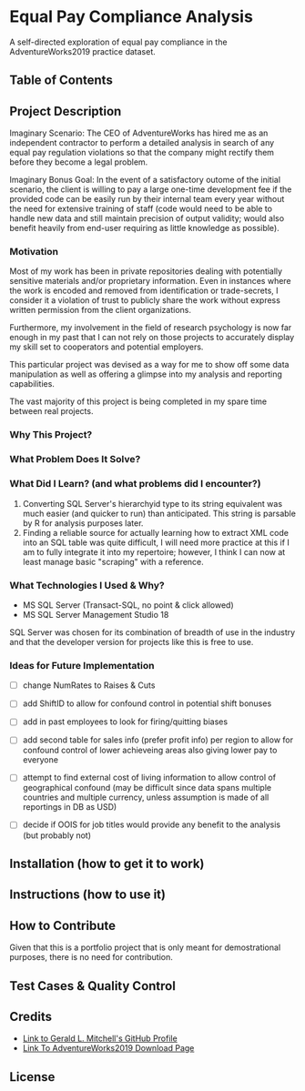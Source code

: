 # Equal Pay Compliance Analysis
A self-directed exploration of equal pay compliance in the AdventureWorks2019 practice dataset.

## Table of Contents


## Project Description
Imaginary Scenario:
The CEO of AdventureWorks has hired me as an independent contractor to perform a detailed analysis in search of any equal pay regulation violations so that the company might rectify them before they become a legal problem.

Imaginary Bonus Goal:
In the event of a satisfactory outome of the initial scenario, the client is willing to pay a large one-time development fee if the provided code can be easily run by their internal team every year without the need for extensive training of staff (code would need to be able to handle new data and still maintain precision of output validity; would also benefit heavily from end-user requiring as little knowledge as possible).

### Motivation
Most of my work has been in private repositories dealing with potentially sensitive materials and/or proprietary information. Even in instances where the work is encoded and removed from identification or trade-secrets, I consider it a violation of trust to publicly share the work without express written permission from the client organizations.

Furthermore, my involvement in the field of research psychology is now far enough in my past that I can not rely on those projects to accurately display my skill set to cooperators and potential employers.

This particular project was devised as a way for me to show off some data manipulation as well as offering a glimpse into my analysis and reporting capabilities.

The vast majority of this project is being completed in my spare time between real projects.

### Why This Project?


### What Problem Does It Solve?

### What Did I Learn? (and what problems did I encounter?)
1) Converting SQL Server's hierarchyid type to its string equivalent was much easier (and quicker to run) than anticipated. This string is parsable by R for analysis purposes later.
2) Finding a reliable source for actually learning how to extract XML code into an SQL table was quite difficult, I will need more practice at this if I am to fully integrate it into my repertoire; however, I think I can now at least manage basic "scraping" with a reference.

### What Technologies I Used & Why?
* MS SQL Server (Transact-SQL, no point & click allowed)
* MS SQL Server Management Studio 18

SQL Server was chosen for its combination of breadth of use in the industry and that the developer version for projects like this is free to use.

### Ideas for Future Implementation
- [ ] change NumRates to Raises & Cuts
- [ ] add ShiftID to allow for confound control in potential shift bonuses
- [ ] add in past employees to look for firing/quitting biases
- [ ] add second table for sales info (prefer profit info) per region to allow for confound control of lower achieveing areas also giving lower pay to everyone
- [ ] attempt to find external cost of living information to allow control of geographical confound (may be difficult since data spans multiple countries and multiple currency, unless assumption is made of all reportings in DB as USD)
- [ ] decide if OOIS for job titles would provide any benefit to the analysis (but probably not)


## Installation (how to get it to work)


## Instructions (how to use it)


## How to Contribute
Given that this is a portfolio project that is only meant for demostrational purposes, there is no need for contribution.

## Test Cases & Quality Control


## Credits
* [Link to Gerald L. Mitchell's GitHub Profile](https://github.com/gmitchell1982)
* [Link To AdventureWorks2019 Download Page](https://docs.microsoft.com/en-us/sql/samples/adventureworks-install-configure?view=sql-server-ver15&tabs=ssms)


## License


